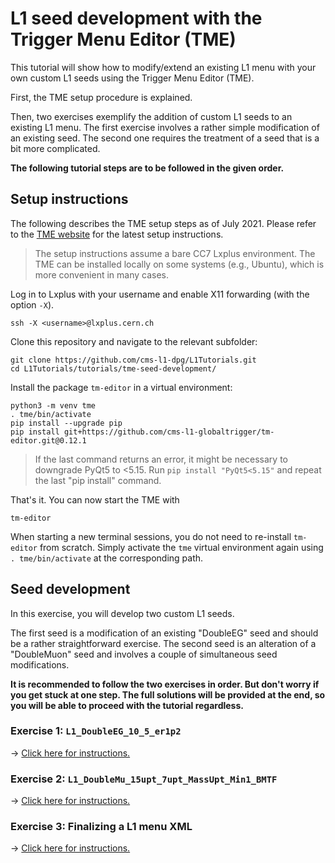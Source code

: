 # L1 seed development with the Trigger Menu Editor (TME)

This tutorial will show how to modify/extend an existing L1 menu with your own
custom L1 seeds using the Trigger Menu Editor (TME).

First, the TME setup procedure is explained.

Then, two exercises exemplify the addition of custom L1 seeds to an existing L1 menu.
The first exercise involves a rather simple modification of an existing seed.
The second one requires the treatment of a seed that is a bit more complicated.

**The following tutorial steps are to be followed in the given order.**


## Setup instructions

The following describes the TME setup steps as of July 2021. Please refer to the
[TME website](https://globaltrigger.web.cern.ch/globaltrigger/upgrade/tme) for the latest setup instructions.

> The setup instructions assume a bare CC7 Lxplus environment. The TME can be
> installed locally on some systems (e.g., Ubuntu), which is more convenient
> in many cases.

Log in to Lxplus with your username and enable X11 forwarding (with the option `-X`).
```
ssh -X <username>@lxplus.cern.ch
```

Clone this repository and navigate to the relevant subfolder:
```
git clone https://github.com/cms-l1-dpg/L1Tutorials.git
cd L1Tutorials/tutorials/tme-seed-development/
```

Install the package `tm-editor` in a virtual environment:
```
python3 -m venv tme
. tme/bin/activate
pip install --upgrade pip
pip install git+https://github.com/cms-l1-globaltrigger/tm-editor.git@0.12.1
```

> If the last command returns an error, it might be necessary to downgrade PyQt5 to <5.15. Run `pip install "PyQt5<5.15"` and repeat the last "pip install" command.

That's it. You can now start the TME with
```
tm-editor
```

When starting a new terminal sessions, you do not need to re-install `tm-editor` from scratch. Simply activate the `tme` virtual environment again using `. tme/bin/activate` at the corresponding path.


## Seed development

In this exercise, you will develop two custom L1 seeds.

The first seed is a modification of an existing "DoubleEG" seed and should be a rather straightforward exercise.
The second seed is an alteration of a "DoubleMuon" seed and involves a couple of simultaneous seed modifications.

**It is recommended to follow the two exercises in order. But don't worry if you get stuck at one step. The full solutions will be provided at the end, so you will be able to proceed with the tutorial regardless.**


### Exercise 1: `L1_DoubleEG_10_5_er1p2`

&rightarrow; [Click here for instructions.](./exercise-1.md)


### Exercise 2: `L1_DoubleMu_15upt_7upt_MassUpt_Min1_BMTF`

&rightarrow; [Click here for instructions.](./exercise-2.md)


### Exercise 3: Finalizing a L1 menu XML

&rightarrow; [Click here for instructions.](./exercise-3.md)
